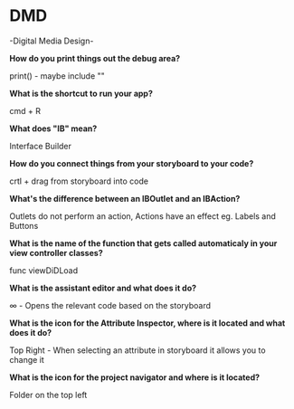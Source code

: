 # DMD 
-Digital Media Design-

**How do you print things out the debug area?**

print() - maybe include ""

**What is the shortcut to run your app?**

cmd + R
  
**What does "IB" mean?**

Interface Builder
  
**How do you connect things from your storyboard to your code?**

crtl + drag from storyboard into code
  
**What's the difference between an IBOutlet and an IBAction?**

Outlets do not perform an action, Actions have an effect eg. Labels and Buttons
  
**What is the name of the function that gets called automaticaly in your view controller classes?**

func viewDiDLoad  

**What is the assistant editor and what does it do?**

∞ - Opens the relevant code based on the storyboard
  
**What is the icon for the Attribute Inspector, where is it located and what does it do?**

Top Right -  When selecting an attribute in storyboard it allows you to change it

**What is the icon for the project navigator and where is it located?**

Folder on the top left
